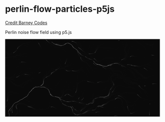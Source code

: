 # perlin-flow-particles-p5js

[Credit Barney Codes](https://www.youtube.com/watch?v=sZBfLgfsvSk&ab_channel=BarneyCodes)

Perlin noise flow field using p5.js

![alt text](https://github.com/ahudson20/perlin-flow-particles-p5js/blob/main/pnff.png "perlin flow image")



